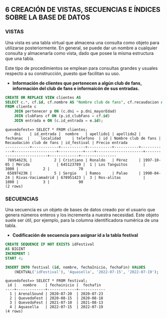## 6 CREACIÓN DE VISTAS, SECUENCIAS E ÍNDICES SOBRE LA BASE DE DATOS

### VISTAS

Una vista es una tabla virtual que almacena una consulta como objeto para utilizarse posteriormente. En general, se puede dar un nombre a cualquier consulta y almacenarla como vista, dado que posee la misma estructura que una tabla.  

Este tipo de procedimientos se emplean para consultas grandes y usuales respecto a su construcción, puesto que facilitan su uso.

* **Información de clientes que pertenecen a algún club de fans, información del club de fans e informaicón de sus entradas.**
```sql
CREATE OR REPLACE VIEW clientes AS
SELECT c.*, cf.id, cf.nombre AS "Nombre club de fans", cf.recaudacion AS "Recaudación club de fans", e.id_festival, e.precio AS "Precio entrada"
FROM cliente c
    JOIN pertenecer p ON (c.dni = p.dni_mayorEdad)
    JOIN clubFans cf ON (p.id_clubFans = cf.id)
    JOIN entrada e ON (c.id_entrada = e.id);
```
```Resultado
quevedofest=> SELECT * FROM clientes;
    dni    | id_entrada |  nombre   | apellido1 | apellido2 |  fechanac  |     localidad     | telefono  | id | Nombre club de fans | Recaudación club de fans | id_festival | Precio entrada
-----------+------------+-----------+-----------+-----------+------------+-------------------+-----------+----+---------------------+--------------------------+-------------+----------------
 78954623L |          2 | Cristiano | Ronaldo   | Pérez     | 1997-10-05 | Mérida            | 645123789 |  1 | Los Tanguitos       |                     3000 |           2 |             70
 65897423N |          5 | Sergio    | Ramos     | Palao     | 1990-04-24 | Rivas-Vaciamadrid | 678951423 |  3 | Ros-alitas          |                     1800 |           3 |             90
(2 rows)
```


### SECUENCIAS

Una secuencia es un objeto de bases de datos creado por el usuario que genera números enteros y los incrementa a nuestra necesidad. Este objeto suele ser útil, por ejemplo, para la columna identificadora numérica de una tabla. 

* **Codificación de secuencia para asignar id a la tabla festival**
```sql
CREATE SEQUENCE IF NOT EXISTS idFestival
AS BIGINT
INCREMENT 1
START 4;

INSERT INTO festival (id, nombre, fechaInicio, fechaFin) VALUES 
    (NEXTVAL('idFestival'), 'Aquasella', '2022-07-15', '2022-07-19');
```
```Resultado
quevedofest=> SELECT * FROM festival;
 id |   nombre    | fechainicio |  fechafin
----+-------------+-------------+------------
  1 | ArenalSound | 2020-07-20  | 2020-07-23
  2 | QuevedoFest | 2020-08-15  | 2020-08-18
  3 | QuevedoFest | 2021-07-10  | 2021-08-13
  4 | Aquasella   | 2022-07-15  | 2022-07-19
(4 rows)
```
